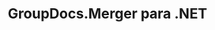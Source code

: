 ---
title: GroupDocs.Merger para .NET
type: docs
weight: 10
url: /es/net/
description: GroupDocs.Merger para .NET API References contiene ejemplos, fragmentos de código y documentación de API. Proporciona espacios de nombres, clases, interfaces y otros detalles de la API.
is_root: true
---